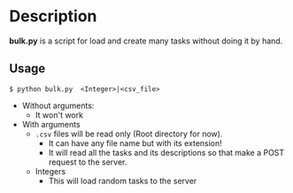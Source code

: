 # Description

**bulk.py** is a script for load and create many tasks without doing it by hand.

## Usage
    
    $ python bulk.py  <Integer>|<csv_file>
    
- Without arguments:
    - It won't work
- With arguments
    - `.csv` files will be read only (Root directory for now).
        - It can have any file name but with its extension!
        - It will read all the tasks and its descriptions so that make a POST request to the server.
    - Integers 
        - This will load random tasks to the server  
